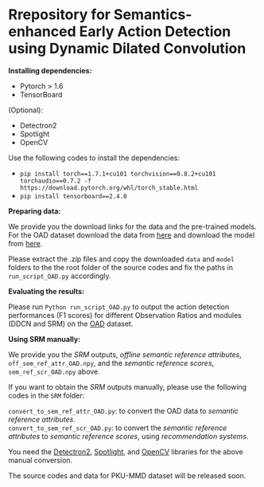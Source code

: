 # Rrepository for Semantics-enhanced Early Action Detection using Dynamic Dilated Convolution


**Installing dependencies:**

- Pytorch > 1.6  
- TensorBoard  

(Optional):
- Detectron2  
- Spotlight  
- OpenCV

Use the following codes to install the dependencies:
- ```pip install torch==1.7.1+cu101 torchvision==0.8.2+cu101 torchaudio==0.7.2 -f https://download.pytorch.org/whl/torch_stable.html```
- ```pip install tensorboard==2.4.0```

**Preparing data:**

We provide you the download links for the data and the pre-trained models. 
For the OAD dataset download the data from [here](https://drive.google.com/file/d/1gVPZqDGZcQPLoxkRabi6b4NN09tIpszL/view?usp=sharing) and download the model from [here](https://drive.google.com/file/d/1tHmqnFbKi3UpEvAZTsSo6An969xTWp99/view?usp=sharing).   

Please extract the .zip files and copy the downloaded ```data``` and ```model``` folders to the the root folder of the source codes and fix the paths in ```run_script_OAD.py``` accordingly. 

**Evaluating the results:**

Please run ```Python run_script_OAD.py``` to output the action detection performances (F1 scores) for different Observation Ratios and modules (DDCN and SRM) on the [OAD](https://www.icst.pku.edu.cn/struct/Projects/OAD.html) dataset.  

**Using SRM manually:**

We provide you the *SRM* outputs, *offline semantic reference attributes*, ```off_sem_ref_attr_OAD.npy```, and the *semantic reference scores*, ```sem_ref_scr_OAD.npy``` above.  

If you want to obtain the *SRM* outputs manually, please use the following codes in the ```SRM``` folder:  

```convert_to_sem_ref_attr_OAD.py```: to convert the OAD data to *semantic reference attributes*.  
```convert_to_sem_ref_scr_OAD.py```: to convert the *semantic reference attributes* to *semantic reference scores*, using *recommendation systems*.  

You need the [Detectron2](https://github.com/facebookresearch/detectron2), [Spotlight](https://github.com/maciejkula/spotlight), and [OpenCV](https://pypi.org/project/opencv-python/) libraries for the above manual conversion. 

The source codes and data for PKU-MMD dataset will be released soon. 
